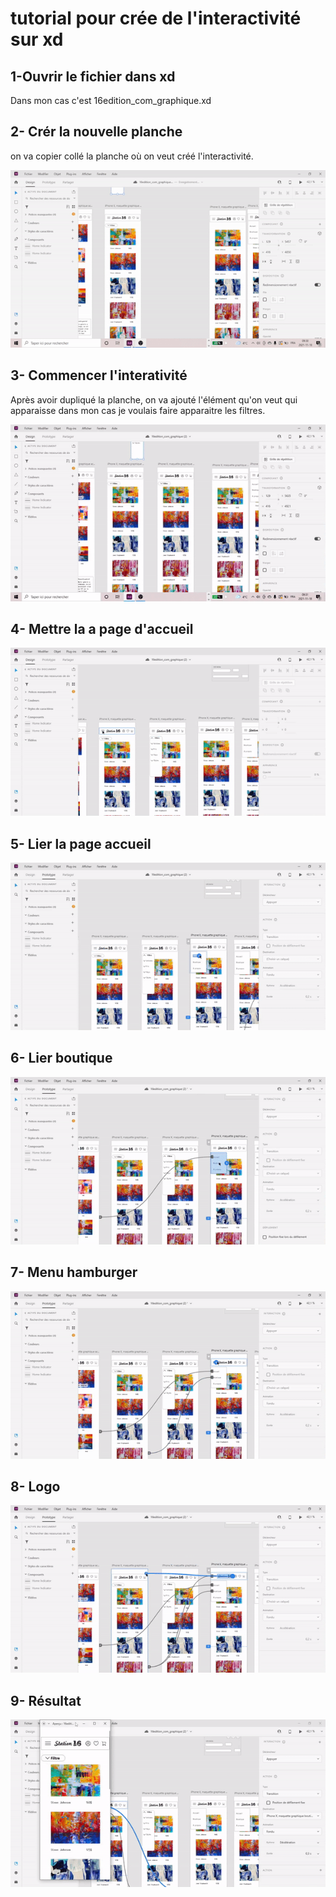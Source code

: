 # tutorial pour crée de l'interactivité sur xd
## 1-Ouvrir le fichier dans xd
Dans mon cas c'est 16edition_com_graphique.xd
 
## 2- Crér la nouvelle planche

on va copier collé la planche où on veut créé l'interactivité.

![capture d'écran](media/capture_etape_1.gif)

## 3- Commencer l'interativité
Après avoir dupliqué la planche, on va ajouté l'élément qu'on veut qui apparaisse dans mon cas je voulais faire apparaitre les filtres.


![capture d'écran etape 2](media/capture_etape_2.gif)

## 4- Mettre la a page d'accueil
![capture d'écran](media/ezgif.com-gif-maker7.gif)

## 5- Lier la page accueil
![capture d'écran](media/ezgif.com-gif-maker18.gif)
## 6- Lier boutique
![capture d'écran](media/ezgif.com-gif-maker20.gif)
## 7- Menu hamburger
![capture d'écran](media/ezgif.com-gif-maker22.gif)
## 8- Logo
![capture d'écran](media/ezgif.com-gif-maker24.gif)
## 9- Résultat

![capture d'écran](media/ezgif.com-gif-maker14.gif)






